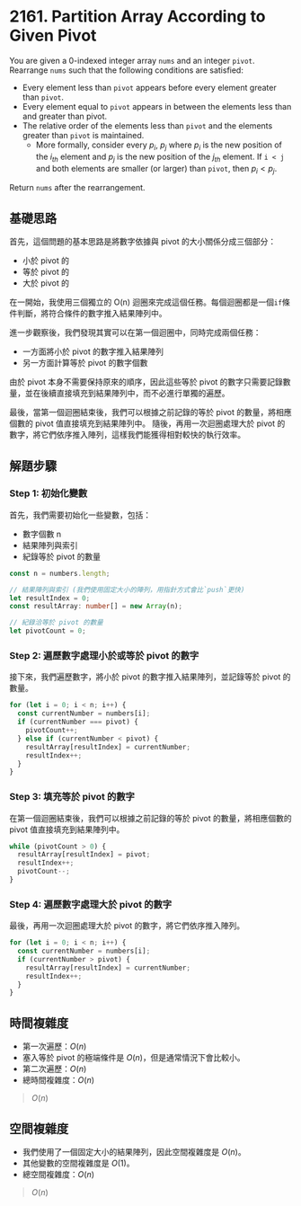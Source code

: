 # 2161. Partition Array According to Given Pivot

You are given a 0-indexed integer array `nums` and an integer `pivot`. 
Rearrange `nums` such that the following conditions are satisfied:

- Every element less than `pivot` appears before every element greater than `pivot`.
- Every element equal to `pivot` appears in between the elements less than and greater than pivot.
- The relative order of the elements less than `pivot` and the elements greater than `pivot` is maintained.
  - More formally, consider every $p_i$, $p_j$ where $p_i$ is the new position of the $i_{th}$ element and 
    $p_j$ is the new position of the $j_{th}$ element. If `i < j` and both elements are smaller (or larger) than `pivot`, then $p_i < p_j$.

Return `nums` after the rearrangement.

## 基礎思路

首先，這個問題的基本思路是將數字依據與 pivot 的大小關係分成三個部分：
- 小於 pivot 的
- 等於 pivot 的
- 大於 pivot 的

在一開始，我使用三個獨立的 O(n) 迴圈來完成這個任務。每個迴圈都是一個`if`條件判斷，將符合條件的數字推入結果陣列中。

進一步觀察後，我們發現其實可以在第一個迴圈中，同時完成兩個任務：
- 一方面將小於 pivot 的數字推入結果陣列
- 另一方面計算等於 pivot 的數字個數

由於 pivot 本身不需要保持原來的順序，因此這些等於 pivot 的數字只需要記錄數量，並在後續直接填充到結果陣列中，而不必進行單獨的遍歷。

最後，當第一個迴圈結束後，我們可以根據之前記錄的等於 pivot 的數量，將相應個數的 pivot 值直接填充到結果陣列中。
隨後，再用一次迴圈處理大於 pivot 的數字，將它們依序推入陣列，這樣我們能獲得相對較快的執行效率。

## 解題步驟

### Step 1: 初始化變數

首先，我們需要初始化一些變數，包括：
- 數字個數 n
- 結果陣列與索引
- 紀錄等於 pivot 的數量

```typescript
const n = numbers.length;

// 結果陣列與索引 (我們使用固定大小的陣列，用指針方式會比`push`更快)
let resultIndex = 0;
const resultArray: number[] = new Array(n);

// 紀錄洽等於 pivot 的數量
let pivotCount = 0;
```

### Step 2: 遍歷數字處理小於或等於 pivot 的數字

接下來，我們遍歷數字，將小於 pivot 的數字推入結果陣列，並記錄等於 pivot 的數量。

```typescript
for (let i = 0; i < n; i++) {
  const currentNumber = numbers[i];
  if (currentNumber === pivot) {
    pivotCount++;
  } else if (currentNumber < pivot) {
    resultArray[resultIndex] = currentNumber;
    resultIndex++;
  }
}
```

### Step 3: 填充等於 pivot 的數字

在第一個迴圈結束後，我們可以根據之前記錄的等於 pivot 的數量，將相應個數的 pivot 值直接填充到結果陣列中。

```typescript
while (pivotCount > 0) {
  resultArray[resultIndex] = pivot;
  resultIndex++;
  pivotCount--;
}
```

### Step 4: 遍歷數字處理大於 pivot 的數字

最後，再用一次迴圈處理大於 pivot 的數字，將它們依序推入陣列。

```typescript
for (let i = 0; i < n; i++) {
  const currentNumber = numbers[i];
  if (currentNumber > pivot) {
    resultArray[resultIndex] = currentNumber;
    resultIndex++;
  }
}
```


## 時間複雜度

- 第一次遍歷：$O(n)$
- 塞入等於 pivot 的極端條件是 $O(n)$，但是通常情況下會比較小。
- 第二次遍歷：$O(n)$
- 總時間複雜度：$O(n)$

> $O(n)$

## 空間複雜度

- 我們使用了一個固定大小的結果陣列，因此空間複雜度是 $O(n)$。
- 其他變數的空間複雜度是 $O(1)$。
- 總空間複雜度：$O(n)$

> $O(n)$
